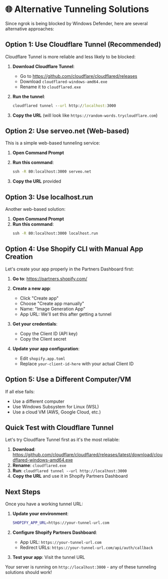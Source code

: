 # 🌐 Alternative Tunneling Solutions

Since ngrok is being blocked by Windows Defender, here are several alternative approaches:

## Option 1: Use Cloudflare Tunnel (Recommended)

Cloudflare Tunnel is more reliable and less likely to be blocked:

1. **Download Cloudflare Tunnel**:
   - Go to https://github.com/cloudflare/cloudflared/releases
   - Download `cloudflared-windows-amd64.exe`
   - Rename it to `cloudflared.exe`

2. **Run the tunnel**:
   ```cmd
   cloudflared tunnel --url http://localhost:3000
   ```

3. **Copy the URL** (will look like `https://random-words.trycloudflare.com`)

## Option 2: Use serveo.net (Web-based)

This is a simple web-based tunneling service:

1. **Open Command Prompt**
2. **Run this command**:
   ```cmd
   ssh -R 80:localhost:3000 serveo.net
   ```

3. **Copy the URL** provided

## Option 3: Use localhost.run

Another web-based solution:

1. **Open Command Prompt**
2. **Run this command**:
   ```cmd
   ssh -R 80:localhost:3000 localhost.run
   ```

## Option 4: Use Shopify CLI with Manual App Creation

Let's create your app properly in the Partners Dashboard first:

1. **Go to**: https://partners.shopify.com/
2. **Create a new app**:
   - Click "Create app"
   - Choose "Create app manually"
   - Name: "Image Generation App"
   - App URL: We'll set this after getting a tunnel

3. **Get your credentials**:
   - Copy the Client ID (API key)
   - Copy the Client secret

4. **Update your app configuration**:
   - Edit `shopify.app.toml`
   - Replace `your-client-id-here` with your actual Client ID

## Option 5: Use a Different Computer/VM

If all else fails:
- Use a different computer
- Use Windows Subsystem for Linux (WSL)
- Use a cloud VM (AWS, Google Cloud, etc.)

## Quick Test with Cloudflare Tunnel

Let's try Cloudflare Tunnel first as it's the most reliable:

1. **Download**: https://github.com/cloudflare/cloudflared/releases/latest/download/cloudflared-windows-amd64.exe
2. **Rename**: `cloudflared.exe`
3. **Run**: `cloudflared tunnel --url http://localhost:3000`
4. **Copy the URL** and use it in Shopify Partners Dashboard

## Next Steps

Once you have a working tunnel URL:

1. **Update your environment**:
   ```bash
   SHOPIFY_APP_URL=https://your-tunnel-url.com
   ```

2. **Configure Shopify Partners Dashboard**:
   - App URL: `https://your-tunnel-url.com`
   - Redirect URLs: `https://your-tunnel-url.com/api/auth/callback`

3. **Test your app**: Visit the tunnel URL

Your server is running on `http://localhost:3000` - any of these tunneling solutions should work!

